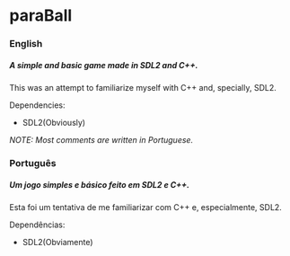 # paraBall
### English
##### A simple and basic game made in SDL2 and C++.
This was an attempt to familiarize myself with C++ and, specially, SDL2.

Dependencies:
* SDL2(Obviously)

_NOTE: Most comments are written in Portuguese._

### Português
##### Um jogo simples e básico feito em SDL2 e C++.
Esta foi um tentativa de me familiarizar com C++ e, especialmente, SDL2.

Dependências:
* SDL2(Obviamente)
